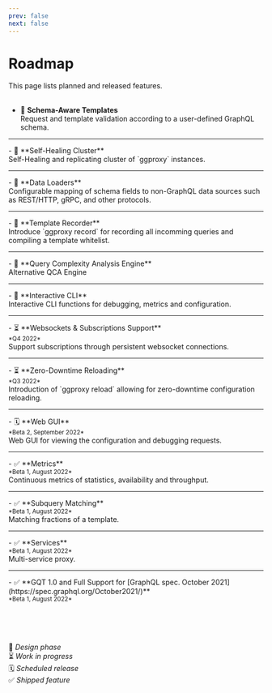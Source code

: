 ```yaml
---
prev: false
next: false
---
```

# Roadmap

This page lists planned and released features.
<br><br>

- 🧪 **Schema-Aware Templates**<br>
Request and template validation according to a user-defined GraphQL schema.
<hr>
- 🧪 **Self-Healing Cluster**<br>
Self-Healing and replicating cluster of `ggproxy` instances.
<hr>
- 🧪 **Data Loaders**<br>
Configurable mapping of schema fields to non-GraphQL data sources such as REST/HTTP, gRPC, and other protocols.
<hr>
- 🧪 **Template Recorder**<br>
Introduce `ggproxy record` for recording all incomming queries and compiling a template whitelist.
<hr>
- 🧪 **Query Complexity Analysis Engine**<br>
Alternative QCA Engine
<hr>
- 🧪 **Interactive CLI**<br>
Interactive CLI functions for debugging, metrics and configuration.
<hr>
- ⏳ **Websockets & Subscriptions Support**<br>
<sup>*Q4 2022*</sup><br>
Support subscriptions through persistent websocket connections.
<hr>
- ⏳ **Zero-Downtime Reloading**<br>
<sup>*Q3 2022*</sup><br>
Introduction of `ggproxy reload` allowing for zero-downtime configuration reloading.
<hr>
- 🗓 **Web GUI**<br>
<sup>*Beta 2, September 2022*</sup><br>
Web GUI for viewing the configuration and debugging requests.
<hr>
- ✅ **Metrics**<br>
<sup>*Beta 1, August 2022*</sup><br>
Continuous metrics of statistics, availability and throughput.<br>
<hr>
- ✅ **Subquery Matching**<br>
<sup>*Beta 1, August 2022*</sup><br>
Matching fractions of a template.
<hr>
- ✅ **Services**<br>
<sup>*Beta 1, August 2022*</sup><br>
Multi-service proxy.
<hr>
- ✅ **GQT 1.0 and Full Support for [GraphQL spec. October 2021](https://spec.graphql.org/October2021/)**<br>
<sup>*Beta 1, August 2022*</sup><br>

<br><br><br>

🧪 *Design phase*<br>
⏳ *Work in progress*<br>
🗓 *Scheduled release*<br>
✅ *Shipped feature*<br>
